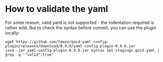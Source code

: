 How to validate the yaml
========================

For some reason, valid yaml is not supported - the indentation required
is rather wild. But to check the syntax before commit, you can use the
plugin locally:

```
wget https://github.com/tomzo/gocd-yaml-config-plugin/releases/download/0.9.0/yaml-config-plugin-0.9.0.jar
java -jar yaml-config-plugin-0.9.0.jar syntax sp1-stagings.gocd.yaml | grep -q '"valid":true'
```
